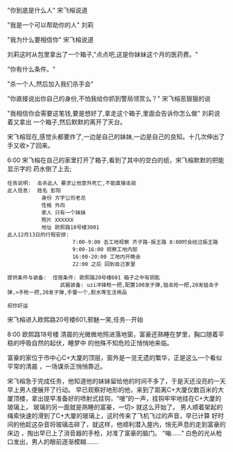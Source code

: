 
 "你到底是什么人" 宋飞榕说道

"我是一个可以帮助你的人" 刘莉

"我为什么要相信你" 宋飞榕说道

刘莉这时从包里拿出了一个箱子,"点点吧,这是你妹妹这个月的医药费。"

"你有什么条件。"

"杀一个人,然后加入我们杀手会"

"你直接说出你自己的身份,不怕我给你抓到警局领赏么？" 宋飞榕恶狠狠的说

"我相信你会需要这笔钱,要是想好了,拿走这个箱子,里面会告诉你怎么做" 刘莉说着又拿出
一个箱子,然后默默的离开了天台。

宋飞榕现在,感觉头都要炸了,一边是自己的妹妹,一边是自己的良知。十几次伸出了手又收>了回来。

6:00 宋飞榕在自己的家里打开了箱子,看到了其中的空白的纸，宋飞榕默默的把能显示字的
药水倒了上去;

```
任务说明:  击杀此人 要求让他意外死亡,不能直接击毙
此人信息:  姓名 彭阳
           身份 方宇公司老总
           性格 外向
           家人 只有一个妹妹
           照片 XXXXXX
           地址 欧熙路18号楼3001
此人12月13日的行程安排:
                     7:00-9:00 去工地视察 齐子路-振王路 8:00时会经过振王路
                     9:00-16:00 视察工地内部
                     16:00-20:00 工地内开晚会
                     22:00 之后 回到自己家里

提供条件与装备:  住宿条件: 欧熙路20号楼601 箱子之中有钥匙
                 武器装备: uzi冲锋枪一把,配置100发子弹,狙击抢一把,20发狙击子弹,>手枪一把,20发子弹,手雷一个,胶水等生活用品

祝你好运
```
宋飞榕进入欧熙路20号楼601,邪魅一笑,任务--开始

8:00 欧熙路18号楼
清晨的光微微地照进落地窗，富豪还熟睡在梦里，胸口随着平稳的呼吸自然的起伏，睡梦中
的他殊不知危险正悄悄地来临。  

富豪的家位于市中心C+大厦的顶层，窗外是一览无遗的繁华，正是这么一个看似平常的清晨
，一场谋杀正悄悄靠近。

宋飞榕急于完成任务，他知道他的妹妹留给他的时间不多了，于是天还没亮的一天早上男人便展开了行动。
早已观察好地形的他，来到了距离C+大厦仅数百米的大厦顶楼，拿出提早准备好的喷射式挂钩，“嗖”的一声，挂钩牢牢地挂在C+大厦的玻璃上， 玻璃的另一面就是熟睡的富豪，一切>
就这么开始了。
男人顺着架起的绳索快速的滑到了C+大厦的玻璃上，这时传来了飞机飞过的声音，早已计算
好时间的他趁这杂音将玻璃击碎了，就这样，他顺利潜入屋内，悄无声息的走到富豪的床边
，掏出早已上了消音器的手枪，对准了富豪的脑门。
“嘣……”
白色的光从枪口发出，男人的眼前逐渐模糊…….
